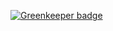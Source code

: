 
[![Greenkeeper badge](https://badges.greenkeeper.io/DaltonHart/Susan-Bot.svg)](https://greenkeeper.io/)
